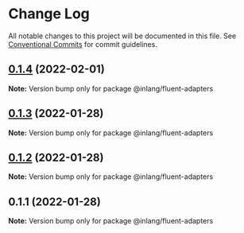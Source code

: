 # Change Log

All notable changes to this project will be documented in this file.
See [Conventional Commits](https://conventionalcommits.org) for commit guidelines.

## [0.1.4](https://github.com/inlang/inlang/compare/@inlang/fluent-adapters@0.1.3...@inlang/fluent-adapters@0.1.4) (2022-02-01)

**Note:** Version bump only for package @inlang/fluent-adapters





## [0.1.3](https://github.com/inlang/inlang/compare/@inlang/fluent-adapters@0.1.2...@inlang/fluent-adapters@0.1.3) (2022-01-28)

**Note:** Version bump only for package @inlang/fluent-adapters





## [0.1.2](https://github.com/inlang/inlang/compare/@inlang/fluent-adapters@0.1.1...@inlang/fluent-adapters@0.1.2) (2022-01-28)

**Note:** Version bump only for package @inlang/fluent-adapters





## 0.1.1 (2022-01-28)

**Note:** Version bump only for package @inlang/fluent-adapters
